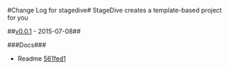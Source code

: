 #Change Log for stagedive#
StageDive creates a template-based project for you

##[v0.0.1](http://github.com/mikemitterer/dart-stagedive/compare/v0.0.1) - 2015-07-08##

###Docs###
* Readme [561fed1](https://github.com/mikemitterer/dart-stagedive/commit/561fed1fb4c925b12b3ff4994786bce753af9cff)
